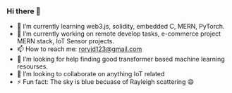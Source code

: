 ### Hi there 👋
- 🌱 I’m currently learning web3.js, solidity, embedded C, MERN, PyTorch.
- 🔭 I’m currently working on remote develop tasks, e-commerce project MERN stack, IoT Sensor projects.
- 📫 How to reach me: roryjd123@gmail.com
- 🤔 I’m looking for help finding good transformer based machine learning resourses.
- 👯 I’m looking to collaborate on anything IoT related
- ⚡ Fun fact: The sky is blue becuase of Rayleigh scattering 😄
<!--
**rd123myb/rd123myb** is a ✨ _special_ ✨ repository because its `README.md` (this file) appears on your GitHub profile.

Here are some ideas to get you started:

- 🔭 I’m currently working on ...
- 🌱 I’m currently learning ...
- 👯 I’m looking to collaborate on anything IoT related

- 📫 How to reach me: roryjd123@gmail.com
- 😄 Pronouns: ...
- ⚡ Fun fact: ...
-->
